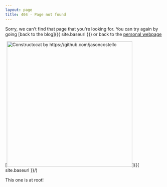 ```yaml
---
layout: page
title: 404 - Page not found
---
```


Sorry, we can't find that page that you're looking for. You can try again by going [back to the blog]({{ site.baseurl }}) or back to the [personal webpage](https://deveaup.github.io)

[<img src="{{ site.baseurl }}/images/404.jpg" alt="Constructocat by https://github.com/jasoncostello" style="width: 400px;"/>]({{ site.baseurl }}/)

This one is at root!